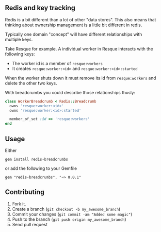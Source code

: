 ## Redis and key tracking

Redis is a bit different than a lot of other "data stores". This also means that thinking about ownership management
is a little bit different in redis.

Typically one domain "concept" will have different relationships with multiple keys.

Take Resque for example. A individual worker in Resque interacts with the following keys:

* The worker id is a member of `resque:workers`
* It creates `resque:worker:<id>` and `resque:worker:<id>:started`

When the worker shuts down it must remove its id from `resque:workers` and delete the other two keys.

With breadcrumbs you could describe those relationships thusly:

```ruby
class WorkerBreadcrumb < Redis::Breadcrumb
  owns 'resque:worker:<id>'
  owns 'resque:worker:<id>:started'

  member_of_set :id => 'resque:workers'
end
```

## Usage

Either

`gem install redis-breadcrumbs`

or add the following to your Gemfile

`gem "redis-breadcrumbs", "~> 0.0.1"`

## Contributing

1. Fork it.
2. Create a branch (`git checkout -b my_awesome_branch`)
3. Commit your changes (`git commit -am "Added some magic"`)
4. Push to the branch (`git push origin my_awesome_branch`)
5. Send pull request

